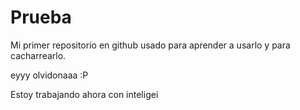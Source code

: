 # Prueba
Mi primer repositorio en github usado para aprender a usarlo y para cacharrearlo.

eyyy olvidonaaa :P

Estoy trabajando ahora con inteligei